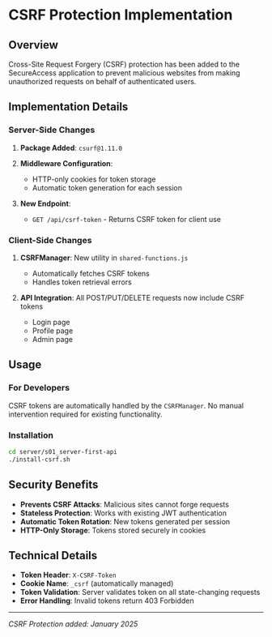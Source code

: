 # CSRF Protection Implementation

## Overview

Cross-Site Request Forgery (CSRF) protection has been added to the SecureAccess application to prevent malicious websites from making unauthorized requests on behalf of authenticated users.

## Implementation Details

### Server-Side Changes

1. **Package Added**: `csurf@1.11.0`
2. **Middleware Configuration**: 
   - HTTP-only cookies for token storage
   - Automatic token generation for each session

3. **New Endpoint**: 
   - `GET /api/csrf-token` - Returns CSRF token for client use

### Client-Side Changes

1. **CSRFManager**: New utility in `shared-functions.js`
   - Automatically fetches CSRF tokens
   - Handles token retrieval errors

2. **API Integration**: All POST/PUT/DELETE requests now include CSRF tokens
   - Login page
   - Profile page  
   - Admin page

## Usage

### For Developers

CSRF tokens are automatically handled by the `CSRFManager`. No manual intervention required for existing functionality.

### Installation

```bash
cd server/s01_server-first-api
./install-csrf.sh
```

## Security Benefits

- **Prevents CSRF Attacks**: Malicious sites cannot forge requests
- **Stateless Protection**: Works with existing JWT authentication
- **Automatic Token Rotation**: New tokens generated per session
- **HTTP-Only Storage**: Tokens stored securely in cookies

## Technical Details

- **Token Header**: `X-CSRF-Token`
- **Cookie Name**: `_csrf` (automatically managed)
- **Token Validation**: Server validates token on all state-changing requests
- **Error Handling**: Invalid tokens return 403 Forbidden

---
*CSRF Protection added: January 2025*